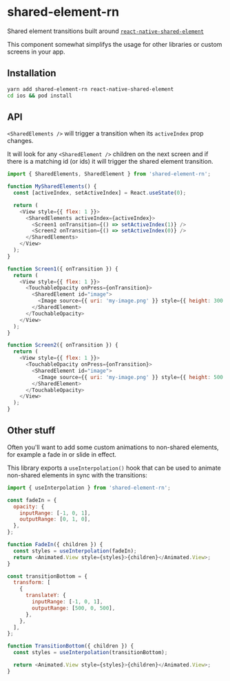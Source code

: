 # shared-element-rn

Shared element transitions built around [`react-native-shared-element`](https://github.com/IjzerenHein/react-native-shared-element)

This component somewhat simplifys the usage for other libraries or custom screens in your app.

## Installation

```bash
yarn add shared-element-rn react-native-shared-element
cd ios && pod install
```

## API

`<SharedElements />` will trigger a transition when its `activeIndex` prop changes.

It will look for any `<SharedElement />` children on the next screen and if there is a matching id (or ids) it will trigger the shared element transition.

```javascript
import { SharedElements, SharedElement } from 'shared-element-rn';

function MySharedElements() {
  const [activeIndex, setActiveIndex] = React.useState(0);

  return (
    <View style={{ flex: 1 }}>
      <SharedElements activeIndex={activeIndex}>
        <Screen1 onTransition={() => setActiveIndex(1)} />
        <Screen2 onTransition={() => setActiveIndex(0)} />
      </SharedElements>
    </View>
  );
}

function Screen1({ onTransition }) {
  return (
    <View style={{ flex: 1 }}>
      <TouchableOpacity onPress={onTransition}>
        <SharedElement id="image">
          <Image source={{ uri: 'my-image.png' }} style={{ height: 300 }} />
        </SharedElement>
      </TouchableOpacity>
    </View>
  );
}

function Screen2({ onTransition }) {
  return (
    <View style={{ flex: 1 }}>
      <TouchableOpacity onPress={onTransition}>
        <SharedElement id="image">
          <Image source={{ uri: 'my-image.png' }} style={{ height: 500 }} />
        </SharedElement>
      </TouchableOpacity>
    </View>
  );
}
```

## Other stuff

Often you'll want to add some custom animations to non-shared elements, for example a fade in or slide in effect.

This library exports a `useInterpolation()` hook that can be used to animate non-shared elements in sync with the transitions:

```javascript
import { useInterpolation } from 'shared-element-rn';

const fadeIn = {
  opacity: {
    inputRange: [-1, 0, 1],
    outputRange: [0, 1, 0],
  },
};

function FadeIn({ children }) {
  const styles = useInterpolation(fadeIn);
  return <Animated.View style={styles}>{children}</Animated.View>;
}

const transitionBottom = {
  transform: [
    {
      translateY: {
        inputRange: [-1, 0, 1],
        outputRange: [500, 0, 500],
      },
    },
  ],
};

function TransitionBottom({ children }) {
  const styles = useInterpolation(transitionBottom);

  return <Animated.View style={styles}>{children}</Animated.View>;
}
```
